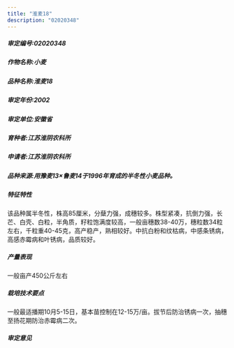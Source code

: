 ```yaml
---
title: "淮麦18"
description: "02020348"
---
```

##### 审定编号:02020348

##### 作物名称:小麦

##### 品种名称:淮麦18

##### 审定年份:2002

##### 审定单位:安徽省

##### 育种者:江苏淮阴农科所

##### 申请者:江苏淮阴农科所

##### 品种来源:用豫麦13×鲁麦14于1996年育成的半冬性小麦品种。

##### 特征特性
该品种属半冬性，株高85厘米，分蘖力强，成穗较多。株型紧凑，抗倒力强，长芒、白壳、白粒，半角质，籽粒饱满度较高，一般亩穗数38-40万，穗粒数34粒左右，千粒重40-45克，高产稳产，熟相较好。中抗白粉和纹枯病，中感条锈病，高感赤霉病和叶锈病，品质较好。

##### 产量表现
一般亩产450公斤左右

##### 栽培技术要点
一般最适播期10月5-15日，基本苗控制在12-15万/亩。拔节后防治锈病一次，抽穗至扬花期防治赤霉病二次。

##### 审定意见

